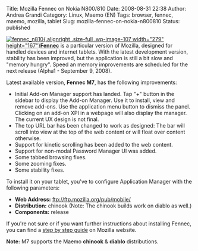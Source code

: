 Title: Mozilla Fennec on Nokia N800/810
Date: 2008-08-31 22:38
Author: Andrea Grandi
Category: Linux, Maemo (EN)
Tags: browser, fennec, maemo, mozilla, tablet
Slug: mozilla-fennec-on-nokia-n800810
Status: published

[![](http://www.andreagrandi.it/wp-content/uploads/2008/08/fennec_n810.png "fennec_n810"){.alignright
.size-full .wp-image-107 width="279"
height="167"}](http://www.andreagrandi.it/wp-content/uploads/2008/08/fennec_n810.png)[**Fennec**](https://wiki.mozilla.org/Mobile/Fennec/Releases)
is a particular version of Mozilla, designed for handled devices and
internet tablets. With the latest development version, stability has
been improved, but the application is still a bit slow and "memory
hungry". Speed an memory improvements are scheduled for the next release
(Alpha1 - September 9, 2008).

Latest available version, **Fennec M7**, has the following improvements:

-   Initial Add-on Manager support has landed. Tap "+" button in the
    sidebar to display the Add-on Manager. Use it to install, view and
    remove add-ons. Use the application menu button to dismiss the
    panel. Clicking on an add-on XPI in a webpage will also display the
    manager. The current UX design is not final.
-   The top URL bar has been changed to work as designed: The bar will
    scroll into view at the top of the web content or will float over
    content otherwise.
-   Support for kinetic scrolling has been added to the web content.
-   Support for non-modal Password Manager UI was added.
-   Some tabbed browsing fixes.
-   Some zooming fixes.
-   Some stability fixes.

To install it on your tablet, you've to configure Application Manager
with the following parameters:

-   **Web Address:** <ftp://ftp.mozilla.org/pub/mobile/>
-   **Distribution:** chinook (Note: The chinook builds work on diablo
    as well.)
-   **Components:** release

If you're not sure or if you want further instructions about installing
Fennec, you can find a [step by step
guide](https://wiki.mozilla.org/Mobile/Fennec/Releases) on Mozilla
website.

**Note:** M7 supports the Maemo **chinook** & **diablo** distributions.
